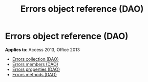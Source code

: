 ﻿---
title: Errors object reference (DAO)
TOCTitle: Errors Object
ms:assetid: 5ec58b69-652b-4e5d-9f3f-33be1c83dfcd
ms:mtpsurl: https://msdn.microsoft.com/library/Dn142155(v=office.15)
ms:contentKeyID: 52072643
ms.date: 09/18/2015
mtps_version: v=office.15
---

# Errors object reference (DAO)

**Applies to**: Access 2013, Office 2013

- [Errors collection (DAO)](errors-collection-dao.md)
- [Errors members (DAO)](errors-members-dao.md)
- [Errors properties (DAO)](errors-properties-dao.md)
- [Errors methods (DAO)](errors-methods-dao.md)

